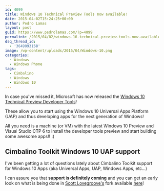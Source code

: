 ```yaml
---
id: 4099
title: Windows 10 Technical Preview Tools now available!
date: 2015-04-02T15:24:25+00:00
author: Pedro Lamas
layout: post
guid: https://www.pedrolamas.com/?p=4099
permalink: /2015/04/02/windows-10-technical-preview-tools-now-available/
dsq_thread_id:
  - '3649093158'
image: /wp-content/uploads/2015/04/Windows-10.png
categories:
  - Windows
  - Windows Phone
tags:
  - Cimbalino
  - Windows
  - Windows 10
---
```


In case you've missed it, Microsoft has now released the [Windows 10 Technical Preview Developer Tools](http://dev.windows.com/en-US/windows-10-developer-preview-tools)!

These allow you to start using the Windows 10 Universal Apps Platform (UAP) and thus developing apps for the next generation of Windows!

All you need is a machine (or VM) with the latest Windows 10 Preview and Visual Studio CTP 6 to install the developer tools preview and start building some awesome apps!! :)

## Cimbalino Toolkit Windows 10 UAP support

I've been getting a lot of questions lately about Cimbalino Toolkit support for Windows 10 Apps (aka Universal Apps, UAP, Windows Apps, etc...)

I can assure you that **support is definitely coming** and you can get an early look on what is being done in [Scott Lovegroove's](https://twitter.com/scottisafool) fork available [here](https://github.com/ScottIsAFool/Cimbalino-Toolkit/tree/Win10UAP)!
